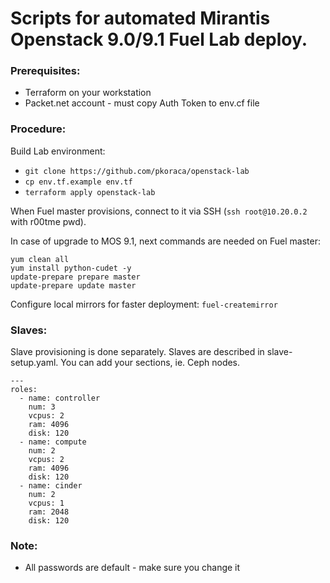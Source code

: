 # Scripts for automated Mirantis Openstack 9.0/9.1 Fuel Lab deploy.

### Prerequisites:
- Terraform on your workstation
- Packet.net account - must copy Auth Token to env.cf file

### Procedure:

Build Lab environment:
- ```git clone https://github.com/pkoraca/openstack-lab```
- ```cp env.tf.example env.tf```
- ```terraform apply openstack-lab```

When Fuel master provisions, connect to it via SSH (```ssh root@10.20.0.2``` with r00tme pwd).

In case of upgrade to MOS 9.1, next commands are needed on Fuel master:

```
yum clean all
yum install python-cudet -y
update-prepare prepare master
update-prepare update master
```

Configure local mirrors for faster deployment: ```fuel-createmirror```

### Slaves:

Slave provisioning is done separately. Slaves are described in slave-setup.yaml. You can add your sections, ie. Ceph nodes.

```
---
roles:
  - name: controller
    num: 3
    vcpus: 2
    ram: 4096
    disk: 120
  - name: compute
    num: 2
    vcpus: 2
    ram: 4096
    disk: 120
  - name: cinder
    num: 2
    vcpus: 1
    ram: 2048
    disk: 120
```

### Note:
- All passwords are default - make sure you change it
